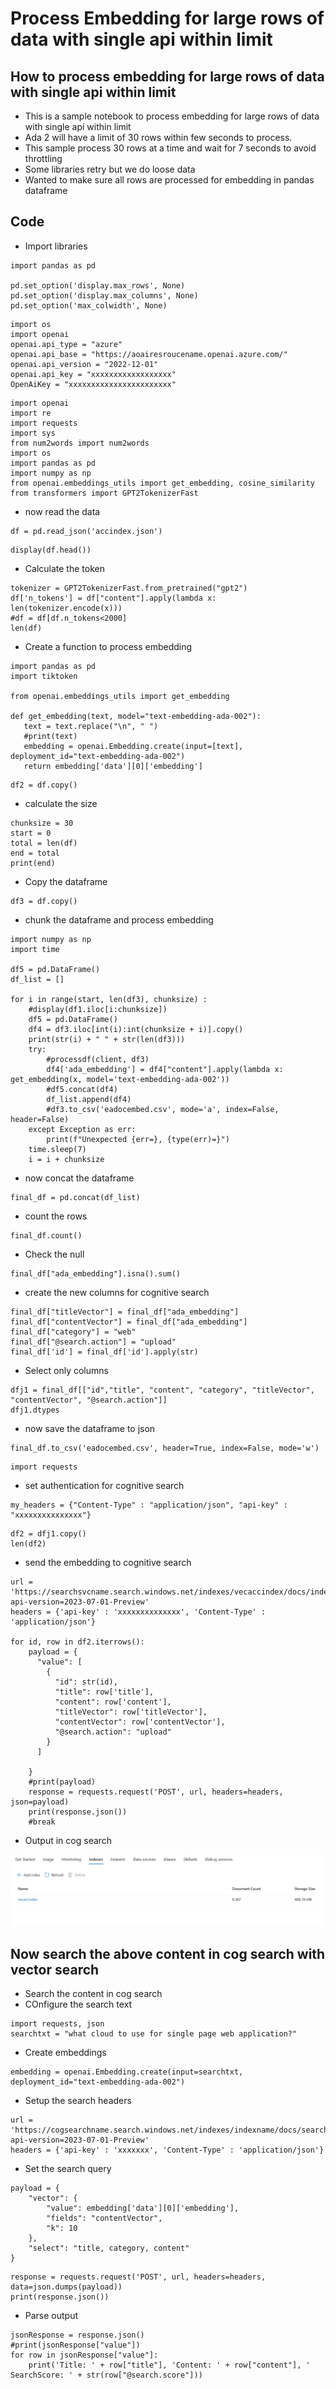 # Process Embedding for large rows of data with single api within limit

## How to process embedding for large rows of data with single api within limit

- This is a sample notebook to process embedding for large rows of data with single api within limit
- Ada 2 will have a limit of 30 rows within few seconds to process.
- This sample process 30 rows at a time and wait for 7 seconds to avoid throttling
- Some libraries retry but we do loose data
- Wanted to make sure all rows are processed for embedding in pandas dataframe


## Code

- Import libraries

```
import pandas as pd

pd.set_option('display.max_rows', None)
pd.set_option('display.max_columns', None)
pd.set_option('max_colwidth', None)
```

```
import os
import openai
openai.api_type = "azure"
openai.api_base = "https://aoairesroucename.openai.azure.com/"
openai.api_version = "2022-12-01"
openai.api_key = "xxxxxxxxxxxxxxxxxx"
OpenAiKey = "xxxxxxxxxxxxxxxxxxxxxxx"
```

```
import openai
import re
import requests
import sys
from num2words import num2words
import os
import pandas as pd
import numpy as np
from openai.embeddings_utils import get_embedding, cosine_similarity
from transformers import GPT2TokenizerFast
```

- now read the data

```
df = pd.read_json('accindex.json')
```

```
display(df.head())
```

- Calculate the token

```
tokenizer = GPT2TokenizerFast.from_pretrained("gpt2")
df['n_tokens'] = df["content"].apply(lambda x: len(tokenizer.encode(x)))
#df = df[df.n_tokens<2000]
len(df)
```

- Create a function to process embedding

```
import pandas as pd
import tiktoken

from openai.embeddings_utils import get_embedding

def get_embedding(text, model="text-embedding-ada-002"):
   text = text.replace("\n", " ")
   #print(text)
   embedding = openai.Embedding.create(input=[text], deployment_id="text-embedding-ada-002")
   return embedding['data'][0]['embedding']
```

```
df2 = df.copy()
```

- calculate the size

```
chunksize = 30
start = 0
total = len(df)
end = total
print(end)
```

- Copy the dataframe

```
df3 = df.copy()
```

- chunk the dataframe and process embedding

```
import numpy as np
import time

df5 = pd.DataFrame()
df_list = []

for i in range(start, len(df3), chunksize) :
    #display(df1.iloc[i:chunksize])
    df5 = pd.DataFrame()
    df4 = df3.iloc[int(i):int(chunksize + i)].copy()
    print(str(i) + " " + str(len(df3)))    
    try:
        #processdf(client, df3)
        df4['ada_embedding'] = df4["content"].apply(lambda x: get_embedding(x, model='text-embedding-ada-002'))
        #df5.concat(df4)
        df_list.append(df4)
        #df3.to_csv('eadocembed.csv', mode='a', index=False, header=False)
    except Exception as err:
        print(f"Unexpected {err=}, {type(err)=}")
    time.sleep(7)
    i = i + chunksize
```

- now concat the dataframe

```
final_df = pd.concat(df_list)
```

- count the rows

```
final_df.count()
```

- Check the null

```
final_df["ada_embedding"].isna().sum()
```

- create the new columns for cognitive search

```
final_df["titleVector"] = final_df["ada_embedding"]
final_df["contentVector"] = final_df["ada_embedding"]
final_df["category"] = "web"
final_df["@search.action"] = "upload"
final_df['id'] = final_df['id'].apply(str)
```

- Select only columns

```
dfj1 = final_df[["id","title", "content", "category", "titleVector", "contentVector", "@search.action"]]
dfj1.dtypes
```

- now save the dataframe to json

```
final_df.to_csv('eadocembed.csv', header=True, index=False, mode='w')
```

```
import requests
```

- set authentication for cognitive search

```
my_headers = {"Content-Type" : "application/json", "api-key" : "xxxxxxxxxxxxxxx"}
```

```
df2 = dfj1.copy()
len(df2)
```

- send the embedding to cognitive search

```
url = 'https://searchsvcname.search.windows.net/indexes/vecaccindex/docs/index?api-version=2023-07-01-Preview'
headers = {'api-key' : 'xxxxxxxxxxxxxx', 'Content-Type' : 'application/json'}

for id, row in df2.iterrows():
    payload = {
      "value": [
        {
          "id": str(id),
          "title": row['title'],
          "content": row['content'], 
          "titleVector": row['titleVector'],
          "contentVector": row['contentVector'],
          "@search.action": "upload"
        }
      ]

    }
    #print(payload)
    response = requests.request('POST', url, headers=headers, json=payload)
    print(response.json())
    #break
```

- Output in cog search

![Architecture](https://github.com/balakreshnan/Samples2023/blob/main/AzureML/Images/cogsearch1.jpg "Output Episodes")

## Now search the above content in cog search with vector search

- Search the content in cog search
- COnfigure the search text

```
import requests, json
searchtxt = "what cloud to use for single page web application?"
```

- Create embeddings

```
embedding = openai.Embedding.create(input=searchtxt, deployment_id="text-embedding-ada-002")
```

- Setup the search headers

```
url = 'https://cogsearchname.search.windows.net/indexes/indexname/docs/search?api-version=2023-07-01-Preview'
headers = {'api-key' : 'xxxxxxx', 'Content-Type' : 'application/json'}
```

- Set the search query

```
payload = {
    "vector": {
        "value": embedding['data'][0]['embedding'],
        "fields": "contentVector",
        "k": 10
    },
    "select": "title, category, content"
}
```

```
response = requests.request('POST', url, headers=headers, data=json.dumps(payload))
print(response.json())
```

- Parse output

```
jsonResponse = response.json()
#print(jsonResponse["value"])
for row in jsonResponse["value"]:
    print('Title: ' + row["title"], 'Content: ' + row["content"], ' SearchScore: ' + str(row["@search.score"]))
```